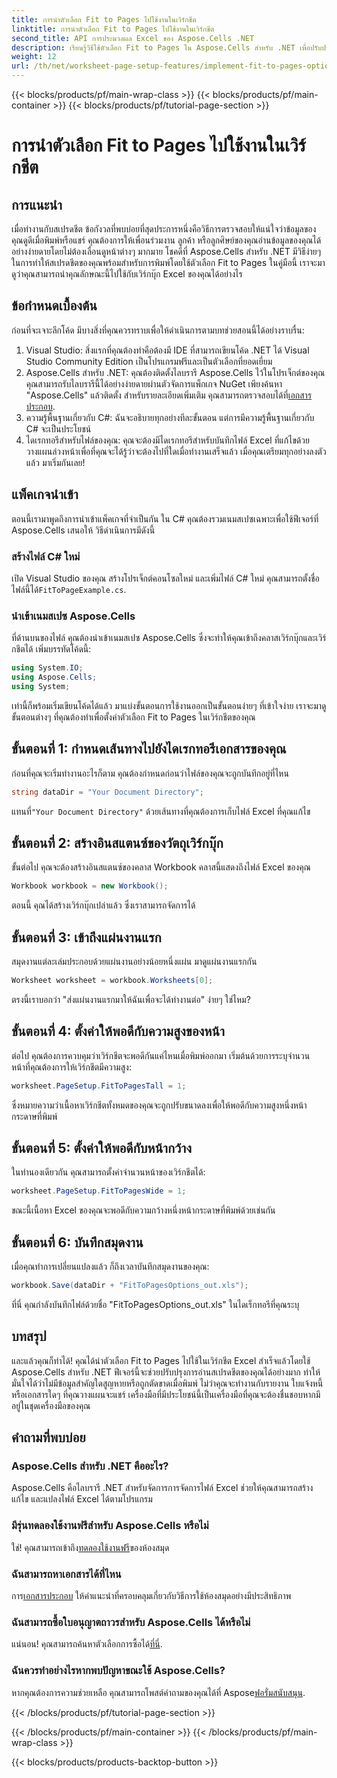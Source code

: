 ```yaml
---
title: การนำตัวเลือก Fit to Pages ไปใช้งานในเวิร์กชีต
linktitle: การนำตัวเลือก Fit to Pages ไปใช้งานในเวิร์กชีต
second_title: API การประมวลผล Excel ของ Aspose.Cells .NET
description: เรียนรู้วิธีใช้ตัวเลือก Fit to Pages ใน Aspose.Cells สำหรับ .NET เพื่อปรับปรุงการจัดรูปแบบเวิร์กชีต Excel เพื่อให้สามารถอ่านได้ดีขึ้น
weight: 12
url: /th/net/worksheet-page-setup-features/implement-fit-to-pages-options/
---
```


{{< blocks/products/pf/main-wrap-class >}}
{{< blocks/products/pf/main-container >}}
{{< blocks/products/pf/tutorial-page-section >}}

# การนำตัวเลือก Fit to Pages ไปใช้งานในเวิร์กชีต

## การแนะนำ
เมื่อทำงานกับสเปรดชีต ข้อกังวลที่พบบ่อยที่สุดประการหนึ่งคือวิธีการตรวจสอบให้แน่ใจว่าข้อมูลของคุณดูดีเมื่อพิมพ์หรือแชร์ คุณต้องการให้เพื่อนร่วมงาน ลูกค้า หรือลูกศิษย์ของคุณอ่านข้อมูลของคุณได้อย่างง่ายดายโดยไม่ต้องเลื่อนดูหน้าต่างๆ มากมาย โชคดีที่ Aspose.Cells สำหรับ .NET มีวิธีง่ายๆ ในการทำให้สเปรดชีตของคุณพร้อมสำหรับการพิมพ์โดยใช้ตัวเลือก Fit to Pages ในคู่มือนี้ เราจะมาดูว่าคุณสามารถนำคุณลักษณะนี้ไปใช้กับเวิร์กบุ๊ก Excel ของคุณได้อย่างไร 
## ข้อกำหนดเบื้องต้น
ก่อนที่จะเจาะลึกโค้ด มีบางสิ่งที่คุณควรทราบเพื่อให้ดำเนินการตามบทช่วยสอนนี้ได้อย่างราบรื่น:
1. Visual Studio: สิ่งแรกที่คุณต้องทำคือต้องมี IDE ที่สามารถเขียนโค้ด .NET ได้ Visual Studio Community Edition เป็นโปรแกรมฟรีและเป็นตัวเลือกที่ยอดเยี่ยม
2.  Aspose.Cells สำหรับ .NET: คุณต้องติดตั้งไลบรารี Aspose.Cells ไว้ในโปรเจ็กต์ของคุณ คุณสามารถรับไลบรารีนี้ได้อย่างง่ายดายผ่านตัวจัดการแพ็กเกจ NuGet เพียงค้นหา "Aspose.Cells" แล้วติดตั้ง สำหรับรายละเอียดเพิ่มเติม คุณสามารถตรวจสอบได้ที่[เอกสารประกอบ](https://reference.aspose.com/cells/net/).
3. ความรู้พื้นฐานเกี่ยวกับ C#: ฉันจะอธิบายทุกอย่างทีละขั้นตอน แต่การมีความรู้พื้นฐานเกี่ยวกับ C# จะเป็นประโยชน์
4. ไดเรกทอรีสำหรับไฟล์ของคุณ: คุณจะต้องมีไดเรกทอรีสำหรับบันทึกไฟล์ Excel ที่แก้ไขด้วย วางแผนล่วงหน้าเพื่อที่คุณจะได้รู้ว่าจะต้องไปที่ใดเมื่อทำงานเสร็จแล้ว
เมื่อคุณเตรียมทุกอย่างลงตัวแล้ว มาเริ่มกันเลย!
## แพ็คเกจนำเข้า
ตอนนี้เรามาพูดถึงการนำเข้าแพ็คเกจที่จำเป็นกัน ใน C# คุณต้องรวมเนมสเปซเฉพาะเพื่อใช้ฟีเจอร์ที่ Aspose.Cells เสนอให้ วิธีดำเนินการมีดังนี้
### สร้างไฟล์ C# ใหม่
 เปิด Visual Studio ของคุณ สร้างโปรเจ็กต์คอนโซลใหม่ และเพิ่มไฟล์ C# ใหม่ คุณสามารถตั้งชื่อไฟล์นี้ได้`FitToPageExample.cs`.
### นำเข้าเนมสเปซ Aspose.Cells
ที่ด้านบนของไฟล์ คุณต้องนำเข้าเนมสเปซ Aspose.Cells ซึ่งจะทำให้คุณเข้าถึงคลาสเวิร์กบุ๊กและเวิร์กชีตได้ เพิ่มบรรทัดโค้ดนี้:
```csharp
using System.IO;
using Aspose.Cells;
using System;
```
เท่านี้ก็พร้อมเริ่มเขียนโค้ดได้แล้ว
มาแบ่งขั้นตอนการใช้งานออกเป็นขั้นตอนง่ายๆ ที่เข้าใจง่าย เราจะมาดูขั้นตอนต่างๆ ที่คุณต้องทำเพื่อตั้งค่าตัวเลือก Fit to Pages ในเวิร์กชีตของคุณ
## ขั้นตอนที่ 1: กำหนดเส้นทางไปยังไดเรกทอรีเอกสารของคุณ
ก่อนที่คุณจะเริ่มทำงานอะไรก็ตาม คุณต้องกำหนดก่อนว่าไฟล์ของคุณจะถูกบันทึกอยู่ที่ไหน
```csharp
string dataDir = "Your Document Directory";
```
 แทนที่`"Your Document Directory"` ด้วยเส้นทางที่คุณต้องการเก็บไฟล์ Excel ที่คุณแก้ไข
## ขั้นตอนที่ 2: สร้างอินสแตนซ์ของวัตถุเวิร์กบุ๊ก
ขั้นต่อไป คุณจะต้องสร้างอินสแตนซ์ของคลาส Workbook คลาสนี้แสดงถึงไฟล์ Excel ของคุณ
```csharp
Workbook workbook = new Workbook();
```
ตอนนี้ คุณได้สร้างเวิร์กบุ๊กเปล่าแล้ว ซึ่งเราสามารถจัดการได้
## ขั้นตอนที่ 3: เข้าถึงแผ่นงานแรก
สมุดงานแต่ละเล่มประกอบด้วยแผ่นงานอย่างน้อยหนึ่งแผ่น มาดูแผ่นงานแรกกัน
```csharp
Worksheet worksheet = workbook.Worksheets[0];
```
ตรงนี้เราบอกว่า "ส่งแผ่นงานแรกมาให้ฉันเพื่อจะได้ทำงานต่อ" ง่ายๆ ใช่ไหม?
## ขั้นตอนที่ 4: ตั้งค่าให้พอดีกับความสูงของหน้า
ต่อไป คุณต้องการควบคุมว่าเวิร์กชีตจะพอดีกันแค่ไหนเมื่อพิมพ์ออกมา เริ่มต้นด้วยการระบุจำนวนหน้าที่คุณต้องการให้เวิร์กชีตมีความสูง:
```csharp
worksheet.PageSetup.FitToPagesTall = 1;
```
ซึ่งหมายความว่าเนื้อหาเวิร์กชีตทั้งหมดของคุณจะถูกปรับขนาดลงเพื่อให้พอดีกับความสูงหนึ่งหน้ากระดาษที่พิมพ์ 
## ขั้นตอนที่ 5: ตั้งค่าให้พอดีกับหน้ากว้าง
ในทำนองเดียวกัน คุณสามารถตั้งค่าจำนวนหน้าของเวิร์กชีตได้:
```csharp
worksheet.PageSetup.FitToPagesWide = 1;
```
ขณะนี้เนื้อหา Excel ของคุณจะพอดีกับความกว้างหนึ่งหน้ากระดาษที่พิมพ์ด้วยเช่นกัน 
## ขั้นตอนที่ 6: บันทึกสมุดงาน
เมื่อคุณทำการเปลี่ยนแปลงแล้ว ก็ถึงเวลาบันทึกสมุดงานของคุณ:
```csharp
workbook.Save(dataDir + "FitToPagesOptions_out.xls");
```
ที่นี่ คุณกำลังบันทึกไฟล์ด้วยชื่อ "FitToPagesOptions_out.xls" ในไดเร็กทอรีที่คุณระบุ
## บทสรุป
และแล้วคุณก็ทำได้! คุณได้นำตัวเลือก Fit to Pages ไปใช้ในเวิร์กชีต Excel สำเร็จแล้วโดยใช้ Aspose.Cells สำหรับ .NET ฟีเจอร์นี้จะช่วยปรับปรุงการอ่านสเปรดชีตของคุณได้อย่างมาก ทำให้มั่นใจได้ว่าไม่มีข้อมูลสำคัญใดสูญหายหรือถูกตัดขาดเมื่อพิมพ์ ไม่ว่าคุณจะทำงานกับรายงาน ใบแจ้งหนี้ หรือเอกสารใดๆ ที่คุณวางแผนจะแชร์ เครื่องมือที่มีประโยชน์นี้เป็นเครื่องมือที่คุณจะต้องชื่นชอบหากมีอยู่ในชุดเครื่องมือของคุณ
## คำถามที่พบบ่อย
### Aspose.Cells สำหรับ .NET คืออะไร?
Aspose.Cells คือไลบรารี .NET สำหรับจัดการการจัดการไฟล์ Excel ช่วยให้คุณสามารถสร้าง แก้ไข และแปลงไฟล์ Excel ได้ตามโปรแกรม
### มีรุ่นทดลองใช้งานฟรีสำหรับ Aspose.Cells หรือไม่
 ใช่! คุณสามารถเข้าถึง[ทดลองใช้งานฟรี](https://releases.aspose.com/)ของห้องสมุด
### ฉันสามารถหาเอกสารได้ที่ไหน
 การ[เอกสารประกอบ](https://reference.aspose.com/cells/net/) ให้คำแนะนำที่ครอบคลุมเกี่ยวกับวิธีการใช้ห้องสมุดอย่างมีประสิทธิภาพ
### ฉันสามารถซื้อใบอนุญาตถาวรสำหรับ Aspose.Cells ได้หรือไม่
 แน่นอน! คุณสามารถค้นหาตัวเลือกการซื้อได้[ที่นี่](https://purchase.aspose.com/buy).
### ฉันควรทำอย่างไรหากพบปัญหาขณะใช้ Aspose.Cells?
 หากคุณต้องการความช่วยเหลือ คุณสามารถโพสต์คำถามของคุณได้ที่ Aspose[ฟอรั่มสนับสนุน](https://forum.aspose.com/c/cells/9).

{{< /blocks/products/pf/tutorial-page-section >}}

{{< /blocks/products/pf/main-container >}}
{{< /blocks/products/pf/main-wrap-class >}}

{{< blocks/products/products-backtop-button >}}
